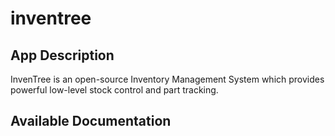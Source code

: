 # inventree

## App Description

InvenTree is an open-source Inventory Management System which provides powerful low-level stock control and part tracking.

## Available Documentation

